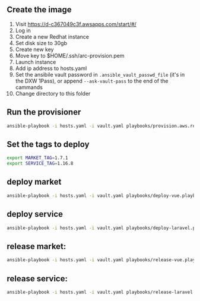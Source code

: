
## Create the image

1. Visit https://d-c367049c3f.awsapps.com/start/#/
2. Log in
3. Create a new Redhat instance
4. Set disk size to 30gb
5. Create new key
6. Move key to $HOME/.ssh/arc-provision.pem
7. Launch instance
8. Add ip address to hosts.yaml
9. Set the ansibile vault password in `.ansible_vault_passwd_file` (it's in the DXW 1Pass), or append `--ask-vault-pass` to the end of the cammands
10. Change directory to this folder

## Run the provisioner

```bash
ansible-playbook -i hosts.yaml -i vault.yaml playbooks/provision.aws.redhat.playbook.yaml -l arcprovision --key-file ~/.ssh/arc-provision.pem
```

## Set the tags to deploy

```bash
export MARKET_TAG=1.7.1
export SERVICE_TAG=1.16.8
```

## deploy market

```bash
ansible-playbook -i hosts.yaml -i vault.yaml playbooks/deploy-vue.playbook.yaml --extra-vars "tag=$MARKET_TAG" -l arcprovision --key-file ~/.ssh/arc-provision.pem
```

## deploy service

```bash
ansible-playbook -i hosts.yaml -i vault.yaml playbooks/deploy-laravel.playbook.yaml --extra-vars "tag=$SERVICE_TAG" -l arcprovision --key-file ~/.ssh/arc-provision.pem
```

## release market:

```bash
ansible-playbook -i hosts.yaml -i vault.yaml playbooks/release-vue.playbook.yaml --extra-vars "tag=$MARKET_TAG" -l arcprovision --key-file ~/.ssh/arc-provision.pem
```

## release service:

```bash
ansible-playbook -i hosts.yaml -i vault.yaml playbooks/release-laravel.playbook.yaml --extra-vars "tag=$SERVICE_TAG" -l arcprovision --key-file ~/.ssh/arc-provision.pem
```
